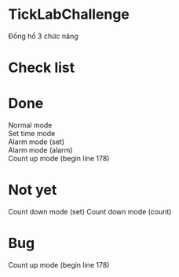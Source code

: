 # TickLabChallenge
Đồng hồ 3 chức năng
# Check list
# Done
 Normal mode 				                 	
 Set time mode 				               
 Alarm mode (set)			               
 Alarm mode (alarm)			             
 Count up mode (begin line 178)
# Not yet
 Count down mode (set)
 Count down mode (count)	
# Bug
 Count up mode (begin line 178)

